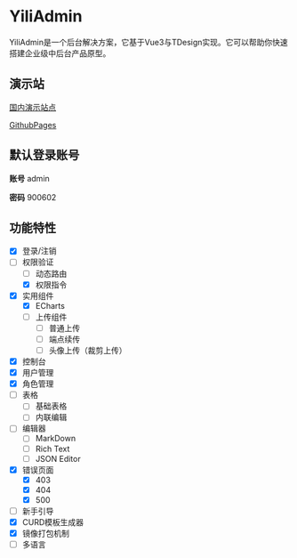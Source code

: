 # YiliAdmin

YiliAdmin是一个后台解决方案，它基于Vue3与TDesign实现。它可以帮助你快速搭建企业级中后台产品原型。

## 演示站

[国内演示站点](https://yili-admin-17768-5-1308655658.sh.run.tcloudbase.com/)

[GithubPages](https://ilhamtarhi.com/yili-admin)

## 默认登录账号

**账号** admin

**密码** 900602

## 功能特性

- [X] 登录/注销
- [ ] 权限验证
    - [ ] 动态路由
    - [X] 权限指令
- [X] 实用组件
    - [X] ECharts
    - [ ] 上传组件
        - [ ] 普通上传
        - [ ] 端点续传
        - [ ] 头像上传（裁剪上传）
- [X] 控制台
- [X] 用户管理
- [X] 角色管理
- [ ] 表格
    - [ ] 基础表格
    - [ ] 内联编辑
- [ ] 编辑器
    - [ ] MarkDown
    - [ ] Rich Text
    - [ ] JSON Editor
- [X] 错误页面
    - [X] 403
    - [X] 404
    - [X] 500
- [ ] 新手引导
- [X] CURD模板生成器
- [X] 镜像打包机制
- [ ] 多语言
